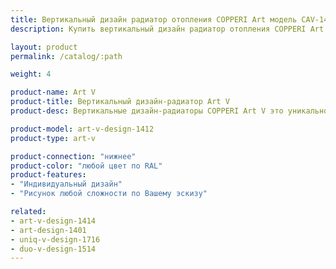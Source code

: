```yaml
---
title: Вертикальный дизайн радиатор отопления COPPERI Art модель CAV-1412
description: Купить вертикальный дизайн радиатор отопления COPPERI Art модель CAV-1412 по цене производителя в Москве.

layout: product
permalink: /catalog/:path

weight: 4

product-name: Art V
product-title: Вертикальный дизайн-радиатор Art V
product-desc: Вертикальные дизайн-радиаторы COPPERI Art V это уникальное сочетание выдающихся технических характеристик и потрясающего эстетического оформления.

product-model: art-v-design-1412
product-type: art-v

product-connection: "нижнее"
product-color: "любой цвет по RAL"
product-features:
- "Индивидуальный дизайн"
- "Рисунок любой сложности по Вашему эскизу"

related:
- art-v-design-1414
- art-design-1401
- uniq-v-design-1716
- duo-v-design-1514
---
```

